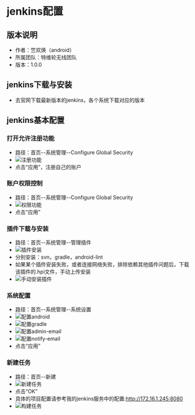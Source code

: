 # jenkins配置
## 版本说明
* 作者：竺欢焕（android）
* 所属团队：特维轮无线团队
* 版本：1.0.0

## jenkins下载与安装
* 去官网下载最新版本的jenkins，各个系统下载对应的版本

## jenkins基本配置
### 打开允许注册功能
* 路径：首页--系统管理--Configure Global Security
* ![注册功能](./jenkins/register.jpg) 
* 点击“应用”，注册自己的账户

### 账户权限控制
* 路径：首页--系统管理--Configure Global Security
* ![权限功能](./jenkins/power.jpg)
* 点击“应用”

### 插件下载与安装
* 路径：首页--系统管理--管理插件
* ![插件安装](./jenkins/plugin.jpg)
* 分别安装：svn，gradle，android-lint
* 如果某个插件安装失败，或者连接网络失败，排除依赖其他插件问题后，下载该插件的.hpi文件，手动上传安装
* ![手动安装插件](./jenkins/plugin-upload.jpg)

### 系统配置
* 路径：首页--系统管理--系统设置
* ![配置android](./jenkins/config-android.jpg)
* ![配置gradle](./jenkins/config-gradle.jpg)
* ![配置admin-email](./jenkins/config-adminemail.jpg)
* ![配置notify-email](./jenkins/config-notifyemail.jpg)
* 点击“应用”

### 新建任务
* 路径：首页--新建
* ![新建任务](./jenkins/newjob.jpg)
* 点击“OK”
* 具体的项目配置请参考我的jenkins服务中的配置:http://172.16.1.245:8080
* ![构建任务](./jenkins/buildjob.jpg)